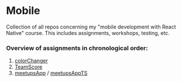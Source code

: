# Mobile

Collection of all repos concerning my "mobile development with React Native" course. This includes assignments, workshops, testing, etc.

### Overview of assignments in chronological order:

1. [colorChanger](https://github.com/ikhlosi/colorChanger)
1. [TeamScore](https://github.com/ikhlosi/TeamScore/)
1. [meetupsApp](https://github.com/ikhlosi/meetupsApp) / [meetupsAppTS](https://github.com/ikhlosi/meetupsAppTS)
